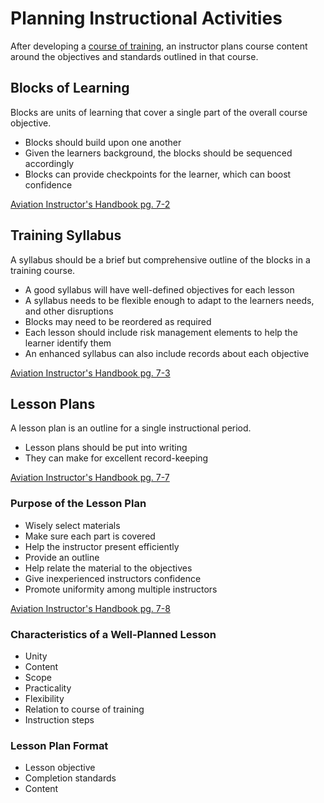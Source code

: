 # Planning Instructional Activities

After developing a [course of training](/docs/cfi/foi/the-teaching-process#course-of-training), an instructor plans course content around the objectives and standards outlined in that course.

## Blocks of Learning

Blocks are units of learning that cover a single part of the overall course objective.

- Blocks should build upon one another
- Given the learners background, the blocks should be sequenced accordingly
- Blocks can provide checkpoints for the learner, which can boost confidence

[Aviation Instructor's Handbook pg. 7-2](/_references/AIH/7-2)

## Training Syllabus

A syllabus should be a brief but comprehensive outline of the blocks in a training course.

- A good syllabus will have well-defined objectives for each lesson
- A syllabus needs to be flexible enough to adapt to the learners needs, and other disruptions
- Blocks may need to be reordered as required
- Each lesson should include risk management elements to help the learner identify them
- An enhanced syllabus can also include records about each objective

[Aviation Instructor's Handbook pg. 7-3](/_references/AIH/7-3)

## Lesson Plans

A lesson plan is an outline for a single instructional period.

- Lesson plans should be put into writing
- They can make for excellent record-keeping

[Aviation Instructor's Handbook pg. 7-7](/_references/AIH/7-7)

### Purpose of the Lesson Plan

- Wisely select materials
- Make sure each part is covered
- Help the instructor present efficiently
- Provide an outline
- Help relate the material to the objectives
- Give inexperienced instructors confidence
- Promote uniformity among multiple instructors

[Aviation Instructor's Handbook pg. 7-8](/_references/AIH/7-8)

### Characteristics of a Well-Planned Lesson

- Unity
- Content
- Scope
- Practicality
- Flexibility
- Relation to course of training
- Instruction steps

### Lesson Plan Format

- Lesson objective
- Completion standards
- Content
